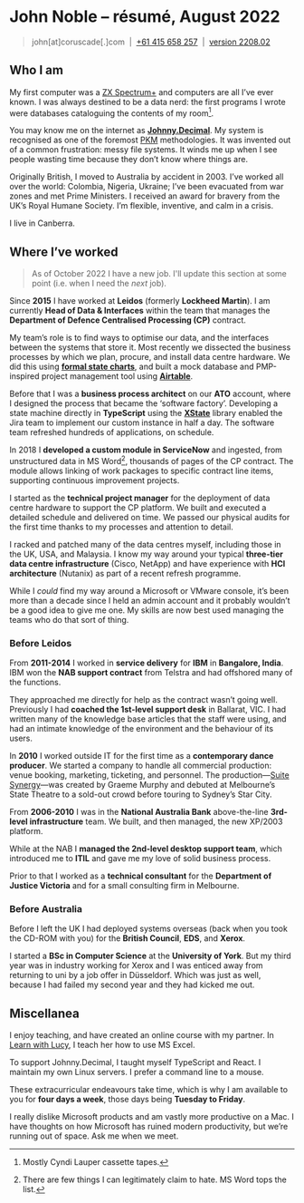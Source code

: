 # John Noble – résumé, August 2022

> john\[at\]coruscade\[.\]com&nbsp;&nbsp;|&nbsp;&nbsp;[+61 415 658 257](tel:+61415658257)&nbsp;&nbsp;|&nbsp;&nbsp;[version 2208.02](https://github.com/johnnydecimal/resume/)

## Who I am
My first computer was a [ZX Spectrum+][zx] and computers are all I’ve ever known. I was always destined to be a data nerd: the first programs I wrote were databases cataloguing the contents of my room[^tape].

You may know me on the internet as **[Johnny.Decimal][jd]**. My system is recognised as one of the foremost [PKM][pkm] methodologies. It was invented out of a common frustration: messy file systems. It winds me up when I see people wasting time because they don’t know where things are.

Originally British, I moved to Australia by accident in 2003. I’ve worked all over the world: Colombia, Nigeria, Ukraine; I’ve been evacuated from war zones and met Prime Ministers. I received an award for bravery from the UK’s Royal Humane Society. I’m flexible, inventive, and calm in a crisis.

I live in Canberra.

## Where I’ve worked

> As of October 2022 I have a new job. I'll update this section at some point (i.e. when I need the *next* job).

Since **2015** I have worked at **Leidos** (formerly **Lockheed Martin**). I am currently **Head of Data & Interfaces** within the team that manages the **Department of Defence Centralised Processing (CP)** contract.

My team’s role is to find ways to optimise our data, and the interfaces between the systems that store it. Most recently we dissected the business processes by which we plan, procure, and install data centre hardware. We did this using **[formal state charts][wikisc]**, and built a mock database and PMP-inspired project management tool using **[Airtable][at]**.

Before that I was a **business process architect** on our **ATO** account, where I designed the process that became the ‘software factory’. Developing a state machine directly in **TypeScript** using the **[XState][xstate]** library enabled the Jira team to implement our custom instance in half a day. The software team refreshed hundreds of applications, on schedule.

In 2018 I **developed a custom module in ServiceNow** and ingested, from unstructured data in MS Word[^word], thousands of pages of the CP contract. The module allows linking of work packages to specific contract line items, supporting continuous improvement projects.

I started as the **technical project manager** for the deployment of data centre hardware to support the CP platform. We built and executed a detailed schedule and delivered on time. We passed our physical audits for the first time thanks to my processes and attention to detail.

I racked and patched many of the data centres myself, including those in the UK, USA, and Malaysia. I know my way around your typical **three-tier data centre infrastructure** (Cisco, NetApp) and have experience with **HCI architecture** (Nutanix) as part of a recent refresh programme.

While I *could* find my way around a Microsoft or VMware console, it’s been more than a decade since I held an admin account and it probably wouldn’t be a good idea to give me one. My skills are now best used managing the teams who do that sort of thing.

### Before Leidos

From **2011-2014** I worked in **service delivery** for **IBM** in **Bangalore, India**. IBM won the **NAB support contract** from Telstra and had offshored many of the functions.

They approached me directly for help as the contract wasn’t going well. Previously I had **coached the 1st-level support desk** in Ballarat, VIC. I had written many of the knowledge base articles that the staff were using, and had an intimate knowledge of the environment and the behaviour of its users.

In **2010** I worked outside IT for the first time as a **contemporary dance producer**. We started a company to handle all commercial production: venue booking, marketing, ticketing, and personnel. The production—[Suite Synergy][ss]—was created by Graeme Murphy and debuted at Melbourne’s State Theatre to a sold-out crowd before touring to Sydney’s Star City.

From **2006-2010** I was in the **National Australia Bank** above-the-line **3rd-level infrastructure** team. We built, and then managed, the new XP/2003 platform.

While at the NAB I **managed the 2nd-level desktop support team**, which introduced me to **ITIL** and gave me my love of solid business process.

Prior to that I worked as a **technical consultant** for the **Department of Justice Victoria** and for a small consulting firm in Melbourne.

### Before Australia
Before I left the UK I had deployed systems overseas (back when you took the CD-ROM with you) for the **British Council**, **EDS**, and **Xerox**.

I started a **BSc in Computer Science** at the **University of York**. But my third year was in industry working for Xerox and I was enticed away from returning to uni by a job offer in Düsseldorf. Which was just as well, because I had failed my second year and they had kicked me out.

## Miscellanea
I enjoy teaching, and have created an online course with my partner. In [Learn with Lucy][lwl], I teach her how to use MS Excel.

To support Johnny.Decimal, I taught myself TypeScript and React. I maintain my own Linux servers. I prefer a command line to a mouse.

These extracurricular endeavours take time, which is why I am available to you for **four days a week**, those days being **Tuesday to Friday**.

I really dislike Microsoft products and am vastly more productive on a Mac. I have thoughts on how Microsoft has ruined modern productivity, but we’re running out of space. Ask me when we meet.

[at]: https://airtable.com
[jd]: https://johnnydecimal.com
[lwl]: https://www.learnwithlucy.rocks/courses/excel
[pkm]: https://www.reddit.com/r/PKMS/comments/nfef59/list_of_personal_knowledge_management_systems/
[ss]: https://www.broadsheet.com.au/melbourne/event/suite-synergy
[wikisc]: https://en.wikipedia.org/wiki/State_diagram#Harel_statechart
[xstate]: https://xstate.js.org/docs/
[zx]: http://www.retro8bitcomputers.co.uk/Sinclair/ZXSpectrumPlus

[^tape]: Mostly Cyndi Lauper cassette tapes.
[^word]: There are few things I can legitimately claim to hate. MS Word tops the list.
